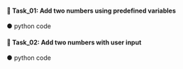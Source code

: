 <h4>🚀 Task_01: Add two numbers using predefined variables</h4>
● python code



<h4>🚀 Task_02: Add two numbers with user input</h4>
● python code
